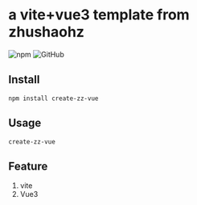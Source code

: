 # a vite+vue3 template from zhushaohz

![npm](https://img.shields.io/npm/v/create-zz-vue)
![GitHub](https://img.shields.io/github/license/zhushaohz/create-zz-vue)
## Install 

    npm install create-zz-vue

## Usage

    create-zz-vue

## Feature

1. vite
2. Vue3
